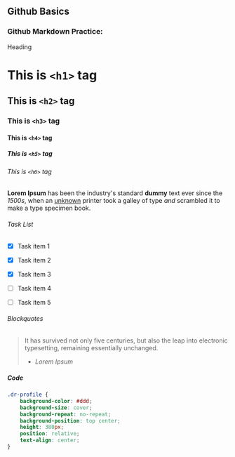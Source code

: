 Github Basics
----------------
### Github Markdown Practice:
Heading
# This is `<h1>` tag
## This is `<h2>` tag
### This is `<h3>` tag
#### This is `<h4>` tag
##### This is `<h5>` tag
###### This is `<h6>` tag


__Lorem Ipsum__ has been the industry's standard **dummy** text ever since the *1500s*, when an [unknown](https://www.lipsum.com/) printer took a galley of type _and_ scrambled it to make a type specimen book.

###### Task List
-[x] Task item 1
-[x] Task item 2
-[x] Task item 3
-[ ] Task item 4
-[ ] Task item 5


###### Blockquotes
> It has survived not only five centuries, but also the leap into electronic typesetting, remaining essentially unchanged.
>- _Lorem Ipsum_


##### Code
```css
.dr-profile {
    background-color: #ddd;
    background-size: cover;
    background-repeat: no-repeat;
    background-position: top center;
    height: 380px;
    position: relative;
    text-align: center;
}
```

